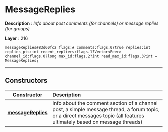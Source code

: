 # MessageReplies

**Description** : *Info about post comments \(for channels\) or message replies \(for groups\)*

**Layer** : 216

```tl
messageReplies#83d60fc2 flags:# comments:flags.0?true replies:int replies_pts:int recent_repliers:flags.1?Vector<Peer> channel_id:flags.0?long max_id:flags.2?int read_max_id:flags.3?int = MessageReplies;
```

---

## Constructors

| Constructor | Description |
| :---: | :--- |
| [**messageReplies**](constructor/messageReplies) | Info about the comment section of a channel post, a simple message thread, a forum topic, or a direct messages topic (all features ultimately based on message threads) |